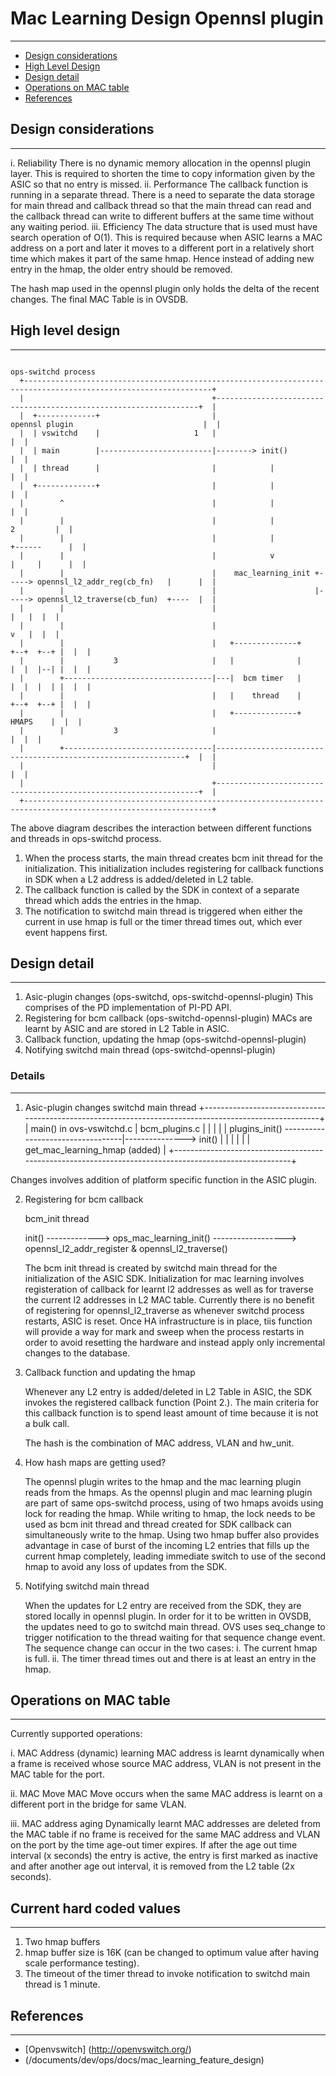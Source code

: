 # Mac Learning Design Opennsl plugin
------------------------------------

- [Design considerations](#design-considerations)
- [High Level Design](#high-level-design)
- [Design detail](#design-detail)
- [Operations on MAC table](#operations-mac-table)
- [References](#references)


## Design considerations
------------------------

i. Reliability
   There is no dynamic memory allocation in the opennsl plugin layer. This is required to shorten the time to copy information given by the ASIC so that no entry is missed.
ii. Performance
    The callback function is running in a separate thread. There is a need to separate the data storage for main thread and callback thread so that the main thread can read and the callback thread can write to different buffers at the same time without any waiting period.
iii. Efficiency
     The data structure that is used must have search operation of O(1). This is required because when ASIC learns a MAC address on a port and later it moves to a different port in a relatively short time which makes it part of the same hmap. Hence instead of adding new entry in the hmap, the older entry should be removed.

The hash map used in the opennsl plugin only holds the delta of the recent changes. The final MAC Table is in OVSDB.


## High level design
--------------------

```
                                                                                               ops-switchd process
  +----------------------------------------------------------------------------------------------------------------+
  |                                          +------------------------------------------------------------------+  |
  |  +-------------+                         |                       opennsl plugin                             |  |
  |  | vswitchd    |                     1   |                                                                  |  |
  |  | main        |-------------------------|--------> init()                                                  |  |
  |  | thread      |                         |            |                                                     |  |
  |  +-------------+                         |            |                                                     |  |
  |        ^                                 |            |                                                     |  |
  |        |                                 |            |                                           2         |  |
  |        |                                 |            |                                        +------      |  |
  |        |                                 |            v                                        |     |      |  |
  |        |                                 |    mac_learning_init +-----> opennsl_l2_addr_reg(cb_fn)   |      |  |
  |        |                                 |                      |-----> opennsl_l2_traverse(cb_fun)  +----  |  |
  |        |                                 |                                                           |   |  |  |
  |        |                                 |                                                           v   |  |  |
  |        |                                 |   +--------------+                                 +--+  +--+ |  |  |
  |        |           3                     |   |              |                                 |  |  |--| |  |  |
  |        +---------------------------------|---|  bcm timer   |                                 |  |  |  | |  |  |
  |        |                                 |   |    thread    |                                 +--+  +--+ |  |  |
  |        |                                 |   +--------------+                                   HMAPS    |  |  |
  |        |           3                     |                                                               |  |  |
  |        +---------------------------------|---------------------------------------------------------------+  |  |
  |                                          |                                                                  |  |
  |                                          +------------------------------------------------------------------+  |
  +----------------------------------------------------------------------------------------------------------------+

```

The above diagram describes the interaction between different functions and threads in ops-switchd process.
1. When the process starts, the main thread creates bcm init thread for the initialization. This initialization includes registering for callback functions in SDK when a L2 address is added/deleted in L2 table.
2. The callback function is called by the SDK in context of a separate thread which adds the entries in the hmap.
3. The notification to switchd main thread is triggered when either the current in use hmap is full or the timer thread times out, which ever event happens first.


## Design detail
----------------

1. Asic-plugin changes (ops-switchd, ops-switchd-opennsl-plugin)
   This comprises of the PD implementation of PI-PD API.
2. Registering for bcm callback (ops-switchd-opennsl-plugin)
   MACs are learnt by ASIC and are stored in L2 Table in ASIC.
3. Callback function, updating the hmap (ops-switchd-opennsl-plugin)
4. Notifying switchd main thread (ops-switchd-opennsl-plugin)

### Details
-----------

1. Asic-plugin changes
                                                  switchd main thread
    +-------------------------------------------------------------------------------------------------------+
    |      main() in ovs-vswitchd.c                         |            bcm_plugins.c                      |
    |                                                       |                                               |
    |      plugins_init() ----------------------------------|---------------> init()                        |
    |                                                       |                                               |
    |                                                       |            get_mac_learning_hmap (added)      |
    +-------------------------------------------------------------------------------------------------------+

  Changes involves addition of platform specific function in the ASIC plugin.


2. Registering for bcm callback

    bcm_init thread

    init()   -------------> ops_mac_learning_init()  ------------------> opennsl_l2_addr_register & opennsl_l2_traverse()

   The bcm init thread is created by switchd main thread for the initialization of the ASIC SDK. Initialization for mac learning involves registeration of callback for learnt l2 addresses as well as for traverse the current l2 addresses in L2 MAC table. Currently there is no benefit of registering for opennsl_l2_traverse as whenever switchd process restarts, ASIC is reset. Once HA infrastructure is in place, tiis function will provide a way for mark and sweep when the process restarts in order to avoid resetting the hardware and instead apply only incremental changes to the database.


3. Callback function and updating the hmap

   Whenever any L2 entry is added/deleted in L2 Table in ASIC, the SDK invokes the registered callback function (Point 2.). The main criteria for this callback function is to spend least amount of time because it is not a bulk call.

   The hash is the combination of MAC address, VLAN and hw_unit.

4. How hash maps are getting used?

   The opennsl plugin writes to the hmap and the mac learning plugin reads from the hmaps. As the opennsl plugin and mac learning plugin are part of same ops-switchd process, using of two hmaps avoids using lock for reading the hmap. While writing to hmap, the lock needs to be used as bcm init thread and thread created for SDK callback can simultaneously write to the hmap. Using two hmap buffer also provides advantage in case of burst of the incoming L2 entries that fills up the current hmap completely, leading immediate switch to use of the second hmap to avoid any loss of updates from the SDK.


5. Notifying switchd main thread

   When the updates for L2 entry are received from the SDK, they are stored locally in opennsl plugin. In order for it to be written in OVSDB, the updates need to go to switchd main thread. OVS uses seq_change to trigger notification to the thread waiting for that sequence change event.
   The sequence change can occur in the two cases:
   i. The current hmap is full.
   ii. The timer thread times out and there is at least an entry in the hmap.


## Operations on MAC table
--------------------------

Currently supported operations:

i. MAC Address (dynamic) learning
   MAC address is learnt dynamically when a frame is received whose source MAC address, VLAN is not present in the MAC table for the port.

ii. MAC Move
    MAC Move occurs when the same MAC address is learnt on a different port in the bridge for same VLAN.

iii. MAC address aging
     Dynamically learnt MAC addresses are deleted from the MAC table if no frame is received for the same MAC address and VLAN on the port by the time age-out timer expires.
     If after the age out time interval (x seconds) the entry is active, the entry is first marked as inactive and after another age out interval, it is removed from the L2 table (2x seconds).

## Current hard coded values
----------------------------

1. Two hmap buffers
2. hmap buffer size is 16K (can be changed to optimum value after having scale performance testing).
3. The timeout of the timer thread to invoke notification to switchd main thread is 1 minute.

## References
-------------

* [Openvswitch] (http://openvswitch.org/)
* (/documents/dev/ops/docs/mac_learning_feature_design)
